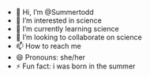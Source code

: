 - 👋 Hi, I’m @Summertodd
- 👀 I’m interested in science
- 🌱 I’m currently learning science
- 💞️ I’m looking to collaborate on science
- 📫 How to reach me 
- 😄 Pronouns: she/her
- ⚡ Fun fact: i was born in the summer 

<!---
Summertodd/Summertodd is a ✨ special ✨ repository because its `README.md` (this file) appears on your GitHub profile.
You can click the Preview link to take a look at your changes.
--->
